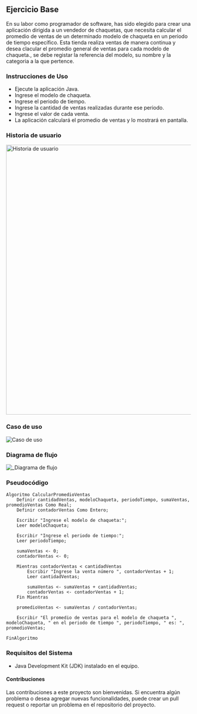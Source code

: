 ## Ejercicio Base
En su labor como programador de software, has sido elegido para crear una aplicación dirigida a un vendedor de chaquetas, que necesita calcular el promedio de ventas de un determinado modelo de chaqueta en un periodo de tiempo específico. Esta tienda realiza ventas de manera continua y desea clacular el promedio general de ventas para cada modelo de chaqueta., se debe registar la referencia del modelo, su nombre y la categoria a la que pertence. 


### Instrucciones de Uso
* Ejecute la aplicación Java.
* Ingrese el modelo de chaqueta.
* Ingrese el periodo de tiempo.
* Ingrese la cantidad de ventas realizadas durante ese periodo.
* Ingrese el valor de cada venta.
* La aplicación calculará el promedio de ventas y lo mostrará en pantalla.

### Historia de usuario

<img width="737" alt="Historia de usuario" src="https://github.com/Maac86/POO/assets/137130030/f2752dc0-ef40-412b-b445-8ad2e81ea419">


### Caso de uso

![Caso de uso](https://github.com/Maac86/POO/assets/137130030/2c202a28-541b-495c-b43f-5342bc8c554f)


### Diagrama de flujo

![_Diagrama de flujo](https://github.com/Maac86/POO/assets/137130030/6fea85ac-bba4-4f6e-b28c-d416db739fd9)



### Pseudocódigo
~~~
Algoritmo CalcularPromedioVentas
	Definir cantidadVentas, modeloChaqueta, periodoTiempo, sumaVentas, promedioVentas Como Real;
	Definir contadorVentas Como Entero;
	
	Escribir "Ingrese el modelo de chaqueta:";
	Leer modeloChaqueta;
	
	Escribir "Ingrese el periodo de tiempo:";
	Leer periodoTiempo;
	
	sumaVentas <- 0;
	contadorVentas <- 0;
	
	Mientras contadorVentas < cantidadVentas
		Escribir "Ingrese la venta número ", contadorVentas + 1;
		Leer cantidadVentas;
		
		sumaVentas <- sumaVentas + cantidadVentas;
		contadorVentas <- contadorVentas + 1;
	Fin Mientras
	
	promedioVentas <- sumaVentas / contadorVentas;
	
	Escribir "El promedio de ventas para el modelo de chaqueta ", modeloChaqueta, " en el periodo de tiempo ", periodoTiempo, " es: ", promedioVentas;
	
FinAlgoritmo
~~~

### Requisitos del Sistema
* Java Development Kit (JDK) instalado en el equipo.

#### Contribuciones
Las contribuciones a este proyecto son bienvenidas. Si encuentra algún problema o desea agregar nuevas funcionalidades, puede crear un pull request o reportar un problema en el repositorio del proyecto.
